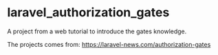 # laravel_authorization_gates

A project from a web tutorial to introduce the gates knowledge.

The projects comes from: https://laravel-news.com/authorization-gates
